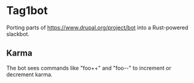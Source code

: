 # Tag1bot

Porting parts of https://www.drupal.org/project/bot into a Rust-powered slackbot.

## Karma

The bot sees commands like "foo++" and "foo--" to increment or decrement karma.

